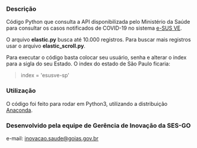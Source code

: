 ### Descrição
Código Python que consulta a API disponibilizada pelo Ministério da Saúde para consultar os casos notificados de COVID-19 no sistema [e-SUS VE](https://notifica.saude.gov.br/login "e-SUS VE").

O arquivo **elastic.py** busca até 10.000 registros. Para buscar mais registros usar o arquivo **elastic_scroll.py**.

Para executar o código basta colocar seu usuário, senha e alterar o index para a sigla do seu Estado. O index do estado de São Paulo ficaria:
> index = 'esusve-sp'

### Utilização
O código foi feito para rodar em Python3, utilizando a distribuição [Anaconda](https://www.anaconda.com/ "Site da distribuição Anaconda").

### Desenvolvido pela equipe de Gerência de Inovação da SES-GO
e-mail: inovacao.saude@goias.gov.br
